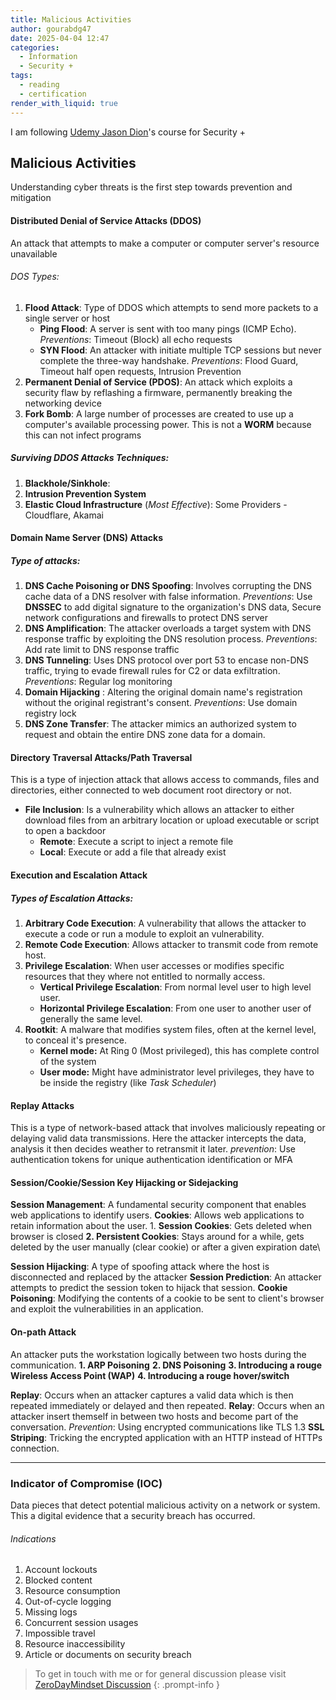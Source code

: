 ```yaml
---
title: Malicious Activities
author: gourabdg47
date: 2025-04-04 12:47
categories:
  - Information
  - Security +
tags:
  - reading
  - certification
render_with_liquid: true
---
```

I am following [Udemy Jason Dion](https://www.udemy.com/course/securityplus/learn/lecture/40324620#overview)'s course for Security +

## Malicious Activities
Understanding cyber threats is the first step towards prevention and mitigation

#### Distributed Denial of Service Attacks (DDOS) 
An attack that attempts to make a computer or computer server's resource unavailable
###### DOS Types: 
1. **Flood Attack**: Type of DDOS which attempts to send more packets to a single server or host
	- **Ping Flood**: A server is sent with too many pings (ICMP Echo). _Preventions_: Timeout (Block) all echo requests
	- **SYN Flood**: An attacker with initiate multiple TCP sessions but never complete the three-way handshake. _Preventions_: Flood Guard, Timeout half open requests, Intrusion Prevention
2. **Permanent Denial of Service (PDOS)**: An attack which exploits a security flaw by reflashing a firmware, permanently breaking the networking device
3. **Fork Bomb**: A large number of processes are created to use up a computer's available processing power. This is not a **WORM** because this can not infect programs

##### Surviving DDOS Attacks Techniques:
1. **Blackhole/Sinkhole**: 
2. **Intrusion Prevention System**
3. **Elastic Cloud Infrastructure** (*Most Effective*): Some Providers - Cloudflare, Akamai

#### Domain Name Server (DNS) Attacks
##### Type of attacks:
1. **DNS Cache Poisoning or DNS Spoofing**: Involves corrupting the DNS cache data of a DNS resolver with false information. _Preventions_: Use **DNSSEC** to add digital signature to the organization's DNS data, Secure network configurations and firewalls to protect DNS server
2. **DNS Amplification**: The attacker overloads a target system with DNS response traffic by exploiting the DNS resolution process. _Preventions_: Add rate limit to DNS response traffic
3. **DNS Tunneling**: Uses DNS protocol over port 53 to encase non-DNS traffic, trying to evade firewall rules for C2 or data exfiltration. _Preventions_: Regular log monitoring
4. **Domain Hijacking** : Altering the original domain name's registration without the original registrant's consent. _Preventions_: Use domain registry lock
5. **DNS Zone Transfer**: The attacker mimics an authorized system to request and obtain the entire DNS zone data for a domain. 

#### Directory Traversal Attacks/Path Traversal
This is a type of injection attack that allows access to commands, files and directories, either connected to web document root directory or not.
- **File Inclusion**: Is a vulnerability which allows an attacker to either download files from an arbitrary location or upload executable or script to open a backdoor
	- **Remote**: Execute a script to inject a remote file
	- **Local**: Execute or add a file that already exist

#### Execution and Escalation Attack

##### Types of Escalation Attacks:
1. **Arbitrary Code Execution**: A vulnerability that allows the attacker to execute a code or run a module to exploit an vulnerability.
2. **Remote Code Execution**: Allows attacker to transmit code from remote host.
3. **Privilege Escalation**: When user accesses or modifies specific resources that they where not entitled to normally access.
	- **Vertical Privilege Escalation**: From normal level user to high level user.
	- **Horizontal Privilege Escalation**: From one user to another user of generally the same level.
4. **Rootkit**: A malware that modifies system files, often at the kernel level, to conceal it's presence.
	- **Kernel mode:** At Ring 0 (Most privileged), this has complete control of the system
	- **User mode:** Might have administrator level privileges, they have to be inside the registry (like *Task Scheduler*)

#### Replay Attacks
This is a type of network-based attack that involves maliciously repeating or delaying valid data transmissions. Here the attacker intercepts the data, analysis it then decides weather to retransmit it later. _prevention_: Use authentication tokens for unique authentication identification or MFA

#### Session/Cookie/Session Key Hijacking or Sidejacking
**Session Management**: A fundamental security component that enables web applications to identify users.
__Cookies__: Allows web applications to retain information about the user.
	1. **Session Cookies**: Gets deleted when browser is closed
	**2. Persistent Cookies**: Stays around for a while, gets deleted by the user manually (clear cookie) or after a given expiration date\

**Session Hijacking**: A type of spoofing attack where the host is disconnected and replaced by the attacker
**Session Prediction**: An attacker attempts to predict the session token to hijack that session.
**Cookie Poisoning**: Modifying the contents of a cookie to be sent to client's browser and exploit the vulnerabilities in an application.

#### On-path Attack
An attacker puts the workstation logically between two hosts during the communication.
	**1. ARP Poisoning** 
	**2. DNS Poisoning**
	**3. Introducing a rouge Wireless Access Point (WAP)**
	**4. Introducing a rouge hover/switch**

**Replay**: Occurs when an attacker captures a valid data which is then repeated immediately or delayed and then repeated.
**Relay**: Occurs when an attacker insert themself in between two hosts and become part of the conversation.
_Prevention_: Using encrypted communications like TLS 1.3
**SSL Striping**: Tricking the encrypted application with an HTTP instead of HTTPs connection.


--- 
### Indicator of Compromise (IOC)
Data pieces that detect potential malicious activity on a network or system. This a digital evidence that a security breach has occurred. 
###### Indications
1. Account lockouts
2. Blocked content
3. Resource consumption
4. Out-of-cycle logging
5. Missing logs
6. Concurrent session usages
7. Impossible travel
8. Resource inaccessibility
9. Article or documents on security breach




> To get in touch with me or for general discussion please visit [ZeroDayMindset Discussion](https://github.com/orgs/X3N0-G0D/discussions/1) 
{: .prompt-info }